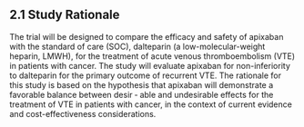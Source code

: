 ## 2.1 Study Rationale

The trial will be designed to compare the efficacy and safety of apixaban with the standard of
care (SOC), dalteparin (a low-molecular-weight heparin, LMWH), for the treatment of acute
venous thromboembolism (VTE) in patients with cancer. The study will evaluate apixaban for
non-inferiority to dalteparin for the primary outcome of recurrent VTE. The rationale for this study
is based on the hypothesis that apixaban will demonstrate a favorable balance between desir
‐
able and undesirable effects for the treatment of VTE in patients with cancer, in the context of
current evidence and cost-effectiveness considerations.